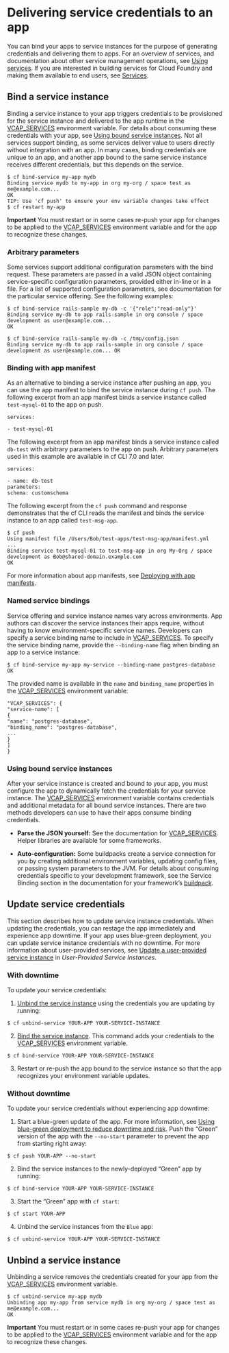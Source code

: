 # Delivering service credentials to an app
You can bind your apps to service instances for the purpose of generating credentials and delivering them to apps. For an overview of services, and documentation about other service management operations, see [Using services](https://docs.cloudfoundry.org/). If you are interested in building services for Cloud Foundry and making them available to end users, see [Services](http://docs.cloudfoundry.org/services/index.html).

## Bind a service instance
Binding a service instance to your app triggers credentials to be provisioned for the service instance and delivered to the app runtime in the [VCAP\_SERVICES](https://docs.cloudfoundry.org/devguide/deploy-apps/environment-variable.html) environment variable. For details about consuming these credentials with your app, see [Using bound service instances](https://docs.cloudfoundry.org/devguide/services/application-binding.html#use).
Not all services support binding, as some services deliver value to users directly without integration with an app. In many cases, binding credentials are unique to an app, and another app bound to the same service instance receives different credentials, but this depends on the service.
```
$ cf bind-service my-app mydb
Binding service mydb to my-app in org my-org / space test as me@example.com...
OK
TIP: Use 'cf push' to ensure your env variable changes take effect
$ cf restart my-app
```

**Important**
You must restart or in some cases re-push your app for changes to be applied to the [VCAP\_SERVICES](https://docs.cloudfoundry.org/devguide/deploy-apps/environment-variable.html) environment variable and for the app to recognize these changes.

### Arbitrary parameters
Some services support additional configuration parameters with the bind request. These parameters are passed in a valid JSON object containing service-specific configuration parameters, provided either in-line or in a file. For a list of supported configuration parameters, see documentation for the particular service offering.
See the following examples:
```
$ cf bind-service rails-sample my-db -c '{"role":"read-only"}'
Binding service my-db to app rails-sample in org console / space development as user@example.com...
OK
```
```
$ cf bind-service rails-sample my-db -c /tmp/config.json
Binding service my-db to app rails-sample in org console / space development as user@example.com... OK
```

### Binding with app manifest
As an alternative to binding a service instance after pushing an app, you can use the app manifest to bind the service instance during `cf push`.
The following excerpt from an app manifest binds a service instance called `test-mysql-01` to the app on push.
```
services:

- test-mysql-01
```
The following excerpt from an app manifest binds a service instance called `db-test` with arbitrary parameters to the app on push. Arbitrary parameters used in this example are available in cf CLI 7.0 and later.
```
services:

- name: db-test
parameters:
schema: customschema
```
The following excerpt from the `cf push` command and response demonstrates that the cf CLI reads the manifest and binds the service instance to an app called `test-msg-app`.
```
$ cf push
Using manifest file /Users/Bob/test-apps/test-msg-app/manifest.yml
...
Binding service test-mysql-01 to test-msg-app in org My-Org / space development as Bob@shared-domain.example.com
OK
```
For more information about app manifests, see [Deploying with app manifests](https://docs.cloudfoundry.org/devguide/deploy-apps/manifest.html#services-block).

### Named service bindings
Service offering and service instance names vary across environments. App authors can discover the service instances their apps require, without having to know environment-specific service names. Developers can specify a service binding name to include in [VCAP\_SERVICES](https://docs.cloudfoundry.org/devguide/deploy-apps/environment-variable.html).
To specify the service binding name, provide the `--binding-name` flag when binding an app to a service instance:
```
$ cf bind-service my-app my-service --binding-name postgres-database
OK
```
The provided name is available in the `name` and `binding_name` properties in the [VCAP\_SERVICES](https://docs.cloudfoundry.org/devguide/deploy-apps/environment-variable.html) environment variable:
```
"VCAP_SERVICES": {
"service-name": [
{
"name": "postgres-database",
"binding_name": "postgres-database",
...
}
]
}
```

### Using bound service instances
After your service instance is created and bound to your app, you must configure the app to dynamically fetch the credentials for your service instance. The [VCAP\_SERVICES](https://docs.cloudfoundry.org/devguide/deploy-apps/environment-variable.html#VCAP-SERVICES) environment variable contains credentials and additional metadata for all bound service instances. There are two methods developers can use to have their apps consume binding credentials.

* **Parse the JSON yourself:** See the documentation for [VCAP\_SERVICES](https://docs.cloudfoundry.org/devguide/deploy-apps/environment-variable.html#VCAP-SERVICES). Helper libraries are available for some frameworks.

* **Auto-configuration:** Some buildpacks create a service connection for you by creating additional environment variables, updating config files, or passing system parameters to the JVM.
For details about consuming credentials specific to your development framework, see the Service Binding section in the documentation for your framework’s [buildpack](https://docs.cloudfoundry.org/buildpacks/).

## Update service credentials
This section describes how to update service instance credentials.
When updating the credentials, you can restage the app immediately and experience app downtime.
If your app uses blue-green deployment, you can update service instance credentials with no downtime.
For more information about user-provided services, see [Update a user-provided service instance](https://docs.cloudfoundry.org/devguide/services/user-provided.html#update) in *User-Provided Service Instances*.

### With downtime
To update your service credentials:

1. [Unbind the service instance](https://docs.cloudfoundry.org/devguide/services/application-binding.html#unbind) using the credentials you are updating by running:
```
$ cf unbind-service YOUR-APP YOUR-SERVICE-INSTANCE
```

2. [Bind the service instance](https://docs.cloudfoundry.org/devguide/services/application-binding.html#bind). This command adds your credentials to the [VCAP\_SERVICES](https://docs.cloudfoundry.org/devguide/deploy-apps/environment-variable.html) environment variable.
```
$ cf bind-service YOUR-APP YOUR-SERVICE-INSTANCE
```

3. Restart or re-push the app bound to the service instance so that the app recognizes your environment variable updates.

### Without downtime
To update your service credentials without experiencing app downtime:

1. Start a blue-green update of the app. For more information, see [Using blue-green deployment to reduce downtime and risk](https://docs.cloudfoundry.org/devguide/deploy-apps/blue-green.html). Push the “Green” version of the app with the `--no-start` parameter to prevent the app from starting right away:
```
$ cf push YOUR-APP --no-start
```

2. Bind the service instances to the newly-deployed “Green” app by running:
```
$ cf bind-service YOUR-APP YOUR-SERVICE-INSTANCE
```

3. Start the “Green” app with `cf start`:
```
$ cf start YOUR-APP
```

4. Unbind the service instances from the `Blue` app:
```
$ cf unbind-service YOUR-APP YOUR-SERVICE-INSTANCE
```

## Unbind a service instance
Unbinding a service removes the credentials created for your app from the [VCAP\_SERVICES](https://docs.cloudfoundry.org/devguide/deploy-apps/environment-variable.html) environment variable.
```
$ cf unbind-service my-app mydb
Unbinding app my-app from service mydb in org my-org / space test as me@example.com...
OK
```

**Important**
You must restart or in some cases re-push your app for changes to be applied to the [VCAP\_SERVICES](https://docs.cloudfoundry.org/devguide/deploy-apps/environment-variable.html) environment variable and for the app to recognize these changes.